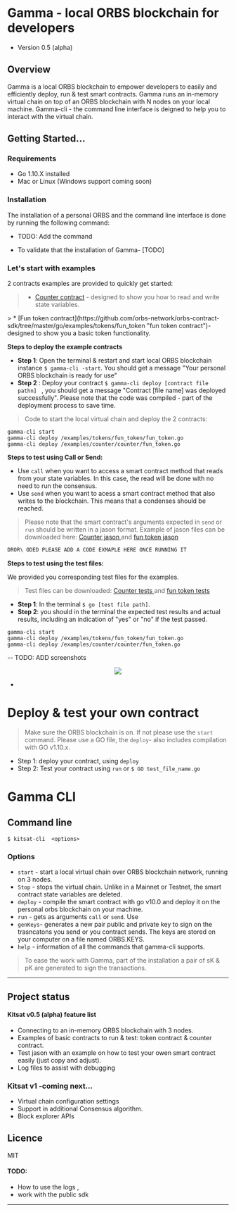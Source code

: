 # Gamma - local ORBS blockchain for developers

- Version  0.5 (alpha)


## Overview
Gamma is a local ORBS blockchain to empower developers to easily and efficiently deploy, run & test smart contracts.<enter>
Gamma runs an in-memory virtual chain on top of an ORBS blockchain with N nodes on your local machine. 
Gamma-cli -  the command line interface is deigned to help you to interact with the virtual chain. 


## Getting Started... 

### Requirements
- Go 1.10.X installed 
- Mac or Linux (Windows support coming soon)

### Installation  
The installation of a personal ORBS and the command line interface is done by running the following command: 
- TODO: Add the command 

* To validate that the installation of Gamma- [TODO]

### Let's start with examples 

2 contracts examples are provided to quickly get started:
>   * [Counter contract](https://github.com/orbs-network/orbs-contract-sdk/tree/master/go/examples/counter "Counter Contract") - 
designed to show you how to read and write state variables.
<ENTER>
> * [Fun token contract](https://github.com/orbs-network/orbs-contract-sdk/tree/master/go/examples/tokens/fun_token "fun token  contract")- designed to show you a basic token functionality.

**Steps to deploy the example contracts**  
* **Step 1**: Open the terminal & restart and start local ORBS blockchain instance <enter>
  `$ gamma-cli -start`. You should get a message "Your personal ORBS blockchain is ready for use"
* **Step 2** : Deploy your contract `$ gamma-cli deploy [contract file pathn] ` , you should get a message "Contract [file name] was deployed successfully".<enter>
          Please note that the code was compiled - part of the deployment process to save time.

> Code to start the local virtual chain and deploy the 2 contracts: 
``` 
gamma-cli start
gamma-cli deploy /examples/tokens/fun_token/fun_token.go
gamma-cli deploy /examples/counter/counter/fun_token.go
``` 

**Steps to test using Call or Send:**
* Use `call` when you want to access a smart contract method that reads from your state variables. In this case, the read will be done with no need to run the consensus. 
* Use `send` when you want to acess a smart contract method that also writes to the blockchain. This means that a condenses should be reached.

>Please note that the smart contract's arguments expected in `send` or `run` should be written in a jason format. 
> Example of jason  files can be downloaded here: [Counter jason ](https://github.com/orbs-network/orbs-contract-sdk/tree/master/go/examples/counter/tests) and [fun token jason]( https://github.com/orbs-network/orbs-contract-sdk/tree/master/go/examples/tokens/fun_token/tests )
```go
DROR\ ODED PLEASE ADD A CODE EXMAPLE HERE ONCE RUNNING IT
```
**Steps to test using the test files:**

We provided you corresponding test files for the examples.
> Test files can be downloaded: [Counter tests ](https://github.com/orbs-network/orbs-contract-sdk/tree/master/go/examples/counter/tests) and [fun token tests]( https://github.com/orbs-network/orbs-contract-sdk/tree/master/go/examples/tokens/fun_token/tests )
* **Step 1**: In the terminal `$ go [test file path]`. 
* **Step 2**: you should in the terminal the expected test results and actual results, including an indication of "yes" or "no" if the test passed. 

``` 
gamma-cli start
gamma-cli deploy /examples/tokens/fun_token/fun_token.go
gamma-cli deploy /examples/counter/counter/fun_token.go
``` 
-- TODO: ADD screenshots            
<p align="center">
  <img src="tbd?raw=true")
</p>

*

# Deploy & test your own contract  

>Make sure the ORBS blockchain is on. If not please use the `start` command.<enter>
 Please use a GO file, the `deploy`- also includes compilation with GO v1.10.x.
 
* Step 1: deploy your contract, using `deploy`
* Step 2: Test your contract using `run` or `$ GO test_file_name.go` 

# Gamma CLI

## Command line

`$ kitsat-cli  <options>`

### Options 

* `start`  - start a local virtual chain over ORBS blockchain network, running on 3 nodes. 
* `Stop`   - stops the virtual chain. Unlike in a Mainnet or Testnet, the smart contract state variables are deleted. 
* `deploy` - compile the smart contract with go v10.0 and deploy it on the personal orbs blockchain on your machine. 
* `run`    - gets as arguments `call` or `send`. Use 
* `genKeys`- generates a new pair public and private key to sign on the trasncatons you send or you contract sends. 
             The keys are stored on your computer on a file named ORBS.KEYS.
* `help`   - information of all the commands that gamma-cli supports. 

>To ease the work with Gamma, part of the installation a pair of sK & pK are generated to sign the transactions.


---

## Project status

#### Kitsat v0.5 (alpha) feature list

- Connecting to an in-memory ORBS blockchain with 3 nodes.
- Examples of basic contracts to run & test: token contract & counter contract. 
- Test jason with an example on how to test your owen smart contract easily (just copy and adjust). 
- Log files to assist with debugging



### Kitsat v1 -coming next...
- Virtual chain configuration settings
- Support in additional Consensus algorithm.
- Block explorer APIs

## Licence  
MIT

#### TODO:
- How to use the logs , 
- work with the public sdk

---
